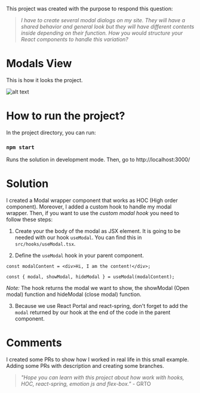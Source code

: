 This project was created with the purpose to respond this question:

> _I have to create several modal dialogs on my site. They will have a shared behavior and general look but they will have different contents inside depending on their function. How you would structure your React components to handle this variation?_

# Modals View
This is how it looks the project.

![alt text](assets/Modals.gif)

# How to run the project?

In the project directory, you can run:

### `npm start`

Runs the solution in development mode. Then, go to http://localhost:3000/

# Solution

I created a Modal wrapper component that works as HOC (High order component). Moreover, I added a custom hook to handle my modal wrapper. Then, if you want to use the _custom modal hook_ you need to follow these steps:

1. Create your the body of the modal as JSX element. It is going to be needed with our hook `useModal`. You can find this in `src/hooks/useModal.tsx`.

2. Define the `useModal` hook in your parent component.

```
const modalContent = <div>Hi, I am the content!</div>;

const { modal, showModal, hideModal } = useModal(modalContent);
```

_Note:_ The hook returns the modal we want to show, the showModal (Open modal) function and hideModal (close modal) function.

3. Because we use React Portal and react-spring, don't forget to add the `modal` returned by our hook at the end of the code in the parent component.

# Comments
I created some PRs to show how I worked in real life in this small example. Adding some PRs with description and creating some branches.


> _"Hope you can learn with this project about how work with hooks, HOC, react-spring, emotion js and flex-box."_ - GRTO

